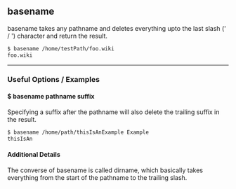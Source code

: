 basename
----
basename takes any pathname and deletes everything upto the last slash (' / ') character and return the result.

~~~ bash
$ basename /home/testPath/foo.wiki
foo.wiki
~~~

---

### Useful Options / Examples
#### $ basename pathname suffix 
Specifying a suffix after the pathname will also delete the trailing suffix in the result.
``` bash
$ basename /home/path/thisIsAnExample Example
thisIsAn
```
#### Additional Details
The converse of basename is called dirname, which basically takes everything from the start of the pathname to the trailing slash.
